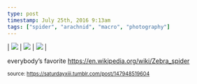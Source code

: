 ```yaml
---
type: post
timestamp: July 25th, 2016 9:13am
tags: ["spider", "arachnid", "macro", "photography"]
---
```


| <img src="https://saturdayxiii.github.io/media/147948519604_1.jpg"/> | <img src="https://saturdayxiii.github.io/media/147948519604_2.jpg"/> | <img src="https://saturdayxiii.github.io/media/147948519604_3.jpg"/> |

everybody’s favorite
<a href="https://en.wikipedia.org/wiki/Zebra_spider" target="_blank">https://en.wikipedia.org/wiki/Zebra_spider</a><br/>
 
  
<small>source: https://saturdayxiii.tumblr.com/post/147948519604</small>